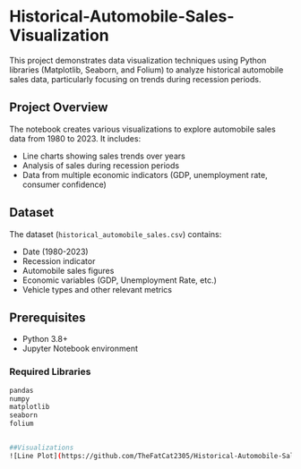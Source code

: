 # Historical-Automobile-Sales-Visualization


This project demonstrates data visualization techniques using Python libraries (Matplotlib, Seaborn, and Folium) to analyze historical automobile sales data, particularly focusing on trends during recession periods.

## Project Overview

The notebook creates various visualizations to explore automobile sales data from 1980 to 2023. It includes:
- Line charts showing sales trends over years
- Analysis of sales during recession periods
- Data from multiple economic indicators (GDP, unemployment rate, consumer confidence)

## Dataset

The dataset (`historical_automobile_sales.csv`) contains:
- Date (1980-2023)
- Recession indicator
- Automobile sales figures
- Economic variables (GDP, Unemployment Rate, etc.)
- Vehicle types and other relevant metrics



## Prerequisites

- Python 3.8+
- Jupyter Notebook environment

### Required Libraries
```bash
pandas
numpy
matplotlib
seaborn
folium


##Visualizations
![Line Plot](https://github.com/TheFatCat2305/Historical-Automobile-Sales-Visualization/blob/main/Line_Plot_1.png?raw=true)


